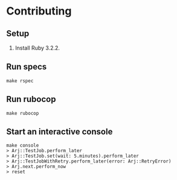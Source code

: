 # Contributing

## Setup

1. Install Ruby 3.2.2.

## Run specs

```shell
make rspec
```

## Run rubocop

```shell
make rubocop
```

## Start an interactive console

```shell
make console
> Arj::TestJob.perform_later
> Arj::TestJob.set(wait: 5.minutes).perform_later
> Arj::TestJobWithRetry.perform_later(error: Arj::RetryError)
> Arj.next.perform_now
> reset
```
